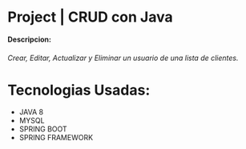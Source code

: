 # Project | CRUD con Java

**Descripcion:**

###### Crear, Editar, Actualizar y Eliminar un usuario de una lista de clientes.

# Tecnologias Usadas:

- JAVA 8 
- MYSQL 
- SPRING BOOT
- SPRING FRAMEWORK
